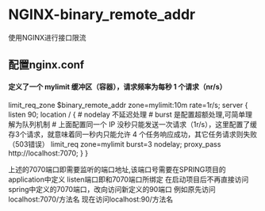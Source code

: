 # NGINX-binary_remote_addr
使用NGINX进行接口限流

## 配置nginx.conf
#### 定义了一个 mylimit 缓冲区（容器），请求频率为每秒 1 个请求（nr/s）
limit_req_zone $binary_remote_addr zone=mylimit:10m rate=1r/s;
server {
    listen  90;
    location / {
        # nodelay 不延迟处理
        # burst 是配置超额处理,可简单理解为队列机制
        # 上面配置同一个 IP 没秒只能发送一次请求（1r/s），这里配置了缓存3个请求，就意味着同一秒内只能允许 4 个任务响应成功，其它任务请求则失败（503错误）
        limit_req zone=mylimit burst=3 nodelay;
        proxy_pass http://localhost:7070;
    }
}

上述的7070端口即需要监听的端口地址,该端口号需要在SPRING项目的application中定义
listen端口即和7070端口所绑定
在启动项目后不再直接访问spring中定义的7070端口，改向访问新定义的90端口
例如原先访问localhost:7070/方法名
现在访问localhost:90/方法名
